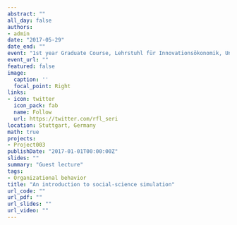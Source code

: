 ```yaml
---
abstract: ""
all_day: false
authors:
- admin
date: "2017-05-29"
date_end: ""
event: "1st year Graduate Course, Lehrstuhl für Innovationsökonomik, Universität Hohenheim"
event_url: ""
featured: false
image:
  caption: ''
  focal_point: Right
links:
- icon: twitter
  icon_pack: fab
  name: Follow
  url: https://twitter.com/rfl_seri
location: Stuttgart, Germany
math: true
projects:
- Project003
publishDate: "2017-01-01T00:00:00Z"
slides: ""
summary: "Guest lecture"
tags:
- Organizational behavior
title: "An introduction to social-science simulation"
url_code: ""
url_pdf: ""
url_slides: ""
url_video: ""
---
```

